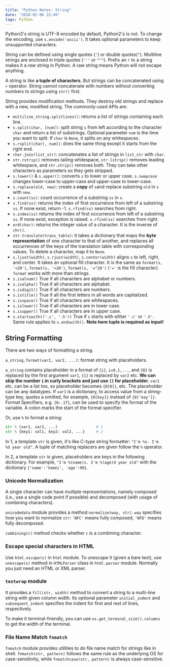 ```yaml
---
title: "Python Notes: String"
date: "2018-02-06 22:49"
tags: Python
---
```


Python3's string is UTF-8 encoded by default, Python2's is not. To change the encoding, use `s.encode('ascii')`. It takes optional parameters to keep unsupported characters.

String can be defined using single quotes (`'`) or double quotes(`"`). Multiline strings are enclosed in triple quotes (`'''` or `"""`). Prefix an `r` to a string makes it a *raw* string in Python. A raw string means Python will not escape anything.

A string is like **a tuple of characters**. But strings can be concatenated using `+` operator. String cannot concatenate with numbers without converting numbers to strings using `str()` first.

String provides modification methods. They destroy old strings and replace with a new, modified string. The commonly-used APIs are:

* `multiline_string.splitlines()`: returns a list of strings containing each line.
* `s.split(char, [num])`: split string `s` from left according to the character `char` and return a list of substrings. Optional parameter `num` is the time you want to split. If `char` is `None`, it splits on any whitespaces.
* `s.rsplit(char[, num])`: does the same thing except it starts from the right end.
* `char.join(list_str)`: concatenates a list of strings in `list_str` with `char`.
* `str.rstrip()` removes tailing whitespace, `str.lstrip()` removes leading whitespace, and `str.strip()` removes both. They can take other characters as parameters so they gets stripped.
* `s.lower()` & `s.upper()`: converts `s` to lower or upper case. `s.swapcase` changes lower-case to upper-case and upper-case to lower-case.
* `s.replace(old, new)`: create a **copy** of `s`and replace substring `old` in `s` with `new`.
* `s.count(ss)`: count occurrence of a substring `ss` in `s`.
* `s.find(ss)`: returns the index of first occurrence from left of a substring `ss`. If none exist, return -1. `s.rfind(ss)` searches from right.
* `s.index(ss)` returns the index of first occurrence from left of a substring `ss`. If none exist, exception is raised. `s.rfind(ss)` searches from right.
* `ord(char)`: returns the integer value of a character. It is the inverse of `chr()`.
* `str.translate(trans_table)`: it takes a dictionary that maps the **byte representation** of one character to that of another, and replaces all occurrences of the keys of the translation table with corresponding values. To delete a character, map it to `None`.
* `s.ljust(width)`, `s.rjust(width)`, `s.center(width)` aligns `s` to left, right, and center. It takes an optional fill character. It is the same as `format(s, '<20')`, `format(s, '>20')`, `format(s, '=^20')` (`'='` is the fill character). `format` works with more than strings.
* `s.isalnum()` True if all characters are alphabet or numbers.
* `s.isalpha()` True if all characters are alphabet.
* `s.isdigit()` True if all characters are numbers.
* `s.istitle()` True if all the first letters in all words are capitalized.
* `s.isspace()` True if all characters are whitespaces.
* `s.islower()` True if all characters are in lower case.
* `s.isupper()` True if all characters are in upper case.
* `s.startswith(('.c', '.h'))` True if `s` starts with either `'.c'` or `'.h'`. Same rule applies to `s.endswith()`. **Note here tuple is required as input!**

## String Formatting
There are two ways of formatting a string.

`a_string.format(var1, var2, ...)`: format string with placeholders.

`a_string` contains placeholder in a format of `{i}`, `i=0,1,...`, and `{0}` is replaced by the first argument `var1`, `{1}` is replaced by `var2` etc. **We can skip the number `i` in curly brackets and just use `{}` for placeholder.** `var1` etc. can be a list too, so placeholder becomes `{0[0]}`, etc. The placeholder can be any datatypes. If `var1` is a dictionary, to access value from a string-type key, quotes a omitted, for example, `{0[key]}` instead of `{0['key']}`. Format Specifiers, e.g. `{0:.1f}`, can be used to specify the format of the variable. A colon marks the start of the format specifier.

Or, use `%` to format a string:

```python
str % (var1, var2, ...)					# 1
str % {key1: val1, key2: val2, ...}		# 2
```

In 1, a template `str` is given, it's like C-type string formatter: `"I'm %s. I'm %d year old"`. A tuple of matching replacers are given follow the `%` operator.

In 2, a template `str` is given, placeholders are keys in the following dictionary. For example, `"I'm %(name)s. I'm %(age)d year old"` with the dictionary `{'name':'Vamei', 'age':99}`.

### Unicode Normalization
A single character can have multiple representations, namely composed (i.e., use a single code point if possible) and decomposed (with usage of combining characters).

`unicodedata` module provides a method `normalize(way, str)`. `way` specifies how you want to normalize `str`: `'NFC'` means fully composed, `'NFD'` means fully decomposed.

`combining(c)` method checks whether `c` is a combining character.

### Escape special characters in HTML
Use `html.escape(s)` in `html` module. To unescape it (given a bare text), use `unescape(s)` method in `HTMLParser` class in `html.parser` module. Normally you just need an HTML or XML parser.

### `textwrap` module
It provides a `fill(str, width)` method to convert a string to a multi-line string with given column width. Its optional parameter `initial_indent` and `subsequent_indent` specifies the indent for first and rest of lines, respectively.

To make it terminal-friendly, you can use `os.get_terminal_size().columns` to get the width of the terminal.

### File Name Match `fnmatch`
`fnmatch` module provides utilities to do file name match for strings like in shell. `fnmatch(str, pattern)` follows the same rule as the underlying OS for case-sensitivity, while `fnmatchcase(str, pattern)` is always case-sensitive.
